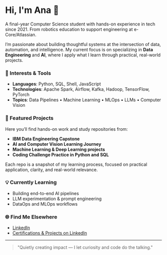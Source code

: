 # Hi, I'm Ana 👋

A final-year Computer Science student with hands-on experience in tech since 2021. From robotics education to support engineering at e-Core/Atlassian.

I’m passionate about building thoughtful systems at the intersection of data, automation, and intelligence. My current focus is on specializing in **Data Engineering** and **AI**, where I apply what I learn through practical, real-world projects.

### 🧠 Interests & Tools
- **Languages**: Python, SQL, Shell, JavaScript
- **Technologies**: Apache Spark, Airflow, Kafka, Hadoop, TensorFlow, PyTorch
- **Topics**: Data Pipelines • Machine Learning • MLOps • LLMs • Computer Vision

### 📁 Featured Projects
Here you’ll find hands-on work and study repositories from:
- **IBM Data Engineering Capstone**
- **AI and Computer Vision Learning Journey**
- **Machine Learning & Deep Learning projects**
- **Coding Challenge Practice in Python and SQL**

Each repo is a snapshot of my learning process, focused on practical application, clarity, and real-world relevance.

### 💡 Currently Learning
- Building end-to-end AI pipelines
- LLM experimentation & prompt engineering
- DataOps and MLOps workflows

### 🌐 Find Me Elsewhere
- [LinkedIn](https://www.linkedin.com/in/anavm)
- [Certifications & Projects on LinkedIn](https://www.linkedin.com/in/anavm/details/projects/)

---

> "Quietly creating impact — I let curiosity and code do the talking."
